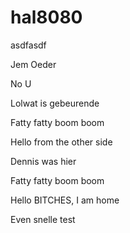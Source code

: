 # hal8080

asdfasdf

Jem Oeder

No U

Lolwat is gebeurende

Fatty fatty boom boom

Hello from the other side

Dennis was hier

Fatty fatty boom boom

Hello BITCHES, I am home 

Even snelle test